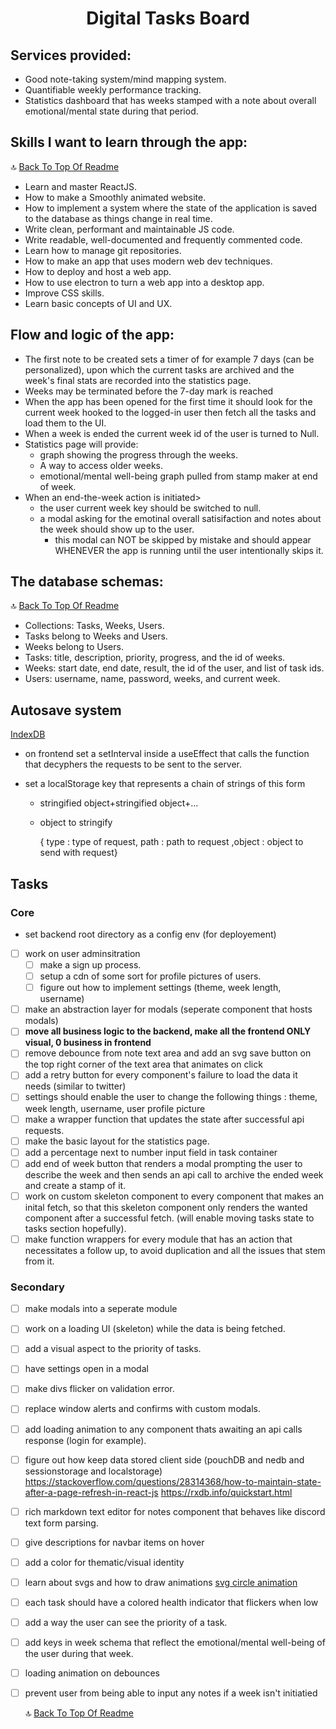 <h1 align="center"><strong>Digital Tasks Board</strong></h1>

## Services provided:

- Good note-taking system/mind mapping system.
- Quantifiable weekly performance tracking.
- Statistics dashboard that has weeks stamped with a note about overall emotional/mental state during that period.

## Skills I want to learn through the app:

🔝 [Back To Top Of Readme](https://github.com/me3zaAKAgoat/dtb#digital-tasks-board)

- Learn and master ReactJS.
- How to make a Smoothly animated website.
- How to implement a system where the state of the application is saved to the database as things change in real time.
- Write clean, performant and maintainable JS code.
- Write readable, well-documented and frequently commented code.
- Learn how to manage git repositories.
- How to make an app that uses modern web dev techniques.
- How to deploy and host a web app.
- How to use electron to turn a web app into a desktop app.
- Improve CSS skills.
- Learn basic concepts of UI and UX.

## Flow and logic of the app:

- The first note to be created sets a timer of for example 7 days (can be personalized), upon which the current tasks are archived and the week's final stats are recorded into the statistics page.
- Weeks may be terminated before the 7-day mark is reached
- When the app has been opened for the first time it should look for the current week hooked to the logged-in user then fetch all the tasks and load them to the UI.
- When a week is ended the current week id of the user is turned to Null.
- Statistics page will provide:
  - graph showing the progress through the weeks.
  - A way to access older weeks.
  - emotional/mental well-being graph pulled from stamp maker at end of week.
- When an end-the-week action is initiated>
  - the user current week key should be switched to null.
  - a modal asking for the emotinal overall satisifaction and notes about the week should show up to the user.
    - this modal can NOT be skipped by mistake and should appear WHENEVER the app is running until the user intentionally skips it.

## The database schemas:

🔝 [Back To Top Of Readme](https://github.com/me3zaAKAgoat/dtb#digital-tasks-board)

- Collections: Tasks, Weeks, Users.
- Tasks belong to Weeks and Users.
- Weeks belong to Users.
- Tasks: title, description, priority, progress, and the id of weeks.
- Weeks: start date, end date, result, the id of the user, and list of task ids.
- Users: username, name, password, weeks, and current week.

## Autosave system

[IndexDB](https://developer.mozilla.org/en-US/docs/Web/API/IndexedDB_API/Using_IndexedDB)

- on frontend set a setInterval inside a useEffect that calls the function that decyphers the requests to be sent to the server.

- set a localStorage key that represents a chain of strings of this form

  - stringified object+stringified object+...

  - object to stringify

    { type : type of request, path : path to request ,object : object to send with request}

## Tasks

### Core

- set backend root directory as a config env (for deployement)
- [ ] work on user adminsitration
  - [ ] make a sign up process.
  - [ ] setup a cdn of some sort for profile pictures of users.
  - [ ] figure out how to implement settings (theme, week length, username)
- [ ] make an abstraction layer for modals (seperate component that hosts modals)
- [ ] **move all business logic to the backend, make all the frontend ONLY visual, 0 business in frontend**
- [ ] remove debounce from note text area and add an svg save button on the top right corner of the text area that animates on click
- [ ] add a retry button for every component's failure to load the data it needs (similar to twitter)
- [ ] settings should enable the user to change the following things : theme, week length, username, user profile picture
- [ ] make a wrapper function that updates the state after successful api requests.
- [ ] make the basic layout for the statistics page.
- [ ] add a percentage next to number input field in task container
- [ ] add end of week button that renders a modal prompting the user to describe the week and then sends an api call to archive the ended week and create a stamp of it.
- [ ] work on custom skeleton component to every component that makes an inital fetch, so that this skeleton component only renders the wanted component after a successful fetch. (will enable moving tasks state to tasks section hopefully).
- [ ] make function wrappers for every module that has an action that necessitates a follow up, to avoid duplication and all the issues that stem from it.

### Secondary

- [ ] make modals into a seperate module
- [ ] work on a loading UI (skeleton) while the data is being fetched.
- [ ] add a visual aspect to the priority of tasks.
- [ ] have settings open in a modal
- [ ] make divs flicker on validation error.
- [ ] replace window alerts and confirms with custom modals.
- [ ] add loading animation to any component thats awaiting an api calls response (login for example).
- [ ] figure out how keep data stored client side (pouchDB and nedb and sessionstorage and localstorage) https://stackoverflow.com/questions/28314368/how-to-maintain-state-after-a-page-refresh-in-react-js https://rxdb.info/quickstart.html
- [ ] rich markdown text editor for notes component that behaves like discord text form parsing.
- [ ] give descriptions for navbar items on hover
- [ ] add a color for thematic/visual identity
- [ ] learn about svgs and how to draw animations [svg circle animation](https://stackoverflow.com/questions/46142291/animating-react-native-svg-dash-length-of-a-circle)
- [ ] each task should have a colored health indicator that flickers when low
- [ ] add a way the user can see the priority of a task.
- [ ] add keys in week schema that reflect the emotional/mental well-being of the user during that week.
- [ ] loading animation on debounces
- [ ] prevent user from being able to input any notes if a week isn't initiatied

  🔝 [Back To Top Of Readme](https://github.com/me3zaAKAgoat/dtb#digital-tasks-board)
